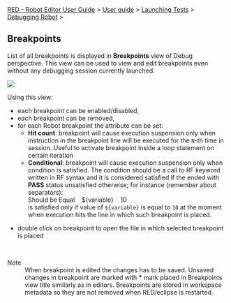 <html>
<head>
<link href="PLUGINS_ROOT/org.robotframework.ide.eclipse.main.plugin.doc.user/help/style.css" rel="stylesheet" type="text/css"/>
</head>
<body>
<a href="..\..\..\index.html">RED - Robot Editor User Guide</a> &gt; <a href="..\..\user_guide.html">User guide</a> &gt; <a href="..\..\launching.html">Launching Tests</a> &gt; <a href="..\debug.html">Debugging Robot</a> &gt; 
	<h2>Breakpoints</h2>
<p>List of all breakpoints is displayed in <b>Breakpoints</b> view of Debug perspective.
	This view can be used to view and edit breakpoints even without any debugging session currently launched.
	</p>
<img src="images/debug_breakpoints.png"/>
<p>Using this view:
	</p>
<ul>
<li>each breakpoint can be enabled/disabled,
	    </li>
<li>each breakpoint can be removed,
	    </li>
<li>for each Robot breakpoint the attribute can be set:
			<ul>
<li><b>Hit count</b>: breakpoint will cause execution suspension only when instruction in the
				breakpoint line will be executed for the <code>N</code>-th time in session. 
				Useful to activate breakpoint inside a loop statement on certain iteration
				</li>
<li><b>Conditional</b>: breakpoint will cause execution suspension only when condition is satisfied.
	    		The condition should be a call to RF keyword written in RF syntax and it is considered satisfied if the
	    		ended with <b>PASS</b> status unsatisfied otherwise; for instance (remember about separators): 
	    		<div class="code">Should be Equal&nbsp;&nbsp;&nbsp;&nbsp;${variable}&nbsp;&nbsp;&nbsp;&nbsp;10
	    		</div> 
	    		is satisfied only if value of <code>${variable}</code> is equal to <code>10</code> at the moment
	    		when execution hits the line in which such breakpoint is placed.
	    		</li>
</ul><p></p>
</li>
<li>double click on breakpoint to open the file in which selected breakpoint is placed
	    </li>
</ul>
<br/>
<dl class="note">
<dt>Note</dt>
<dd>When breakpoint is edited the changes has to be saved. Unsaved changes in breakpoint are marked with 
	   <b>*</b> mark placed in Breakpoints view title similarly as in editors. Breakpoints are stored in workspace 
	   metadata so they are not removed when RED/eclipse is restarted.
	   </dd>
</dl>
</body>
</html>
